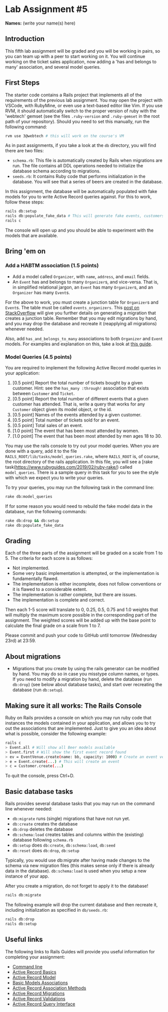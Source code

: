 # Lab Assignment #5
**Names:** (write your name(s) here)

## Introduction

This fifth lab assignment will be graded and you will be working in pairs, so you can team up with a peer to start working on it. You will continue working on the ticket sales application, now adding a 'has and belongs to many' association, and several model queries.

## First Steps

The starter code contains a Rails project that implements all of the requirements of the previous lab assignment. You may open the project with VSCode, with RubyMine, or even use a text-based editor like Vim. If you use RVM, it should automatically switch to the proper version of ruby with the 'webtech' gemset (see the files `.ruby-version` and `.ruby-gemset` in the root path of your repository). Should you need to set this manually, run the following command:

```sh
rvm use 3@webtech # this will work on the course's VM
````

As in past assignments, if you take a look at the `db` directory, you will find there are two files:

* `schema.rb`: This file is automatically created by Rails when migrations are run. The file contains all DDL operations needed to initialize the database schema according to migrations.
* `seeds.rb`: It contains Ruby code that performs initialization in the database. You will see that a series of beers are created in the database.

In this assignment, the database will be automatically populated with fake models for you to write Active Record queries against. For this to work, follow these steps:

```sh
rails db:setup
rails db:populate_fake_data # This will generate fake events, customers, etc.
rails c
```

The console will open up and you should be able to experiment with the models that are available.

## Bring 'em on

### Add a HABTM association (1.5 points)

* Add a model called `Organizer`, with `name`, `address`, and `email` fields.
* An `Event` has and belongs to many `Organizer`s, and vice-versa. That is, in simplified relational jargon, an `Event` has many `Organizer`s, and an `Organizer` has many `Event`s.

For the above to work, you must create a junction table for `Organizer`s and `Event`s. The table must be called `events_organizers`. This [post on StackOverflow](https://stackoverflow.com/questions/17765249/generate-migration-create-join-table) will give you further details on generating a migration that creates a junction table. Remember that you may edit migrations by hand, and you may drop the database and recreate it (reapplying all migrations) whenever needed.

Also, add `has_and_belongs_to_many` associations to both `Organizer` and `Event` models. For examples and explanation on this, take a look at [this guide](https://edgeguides.rubyonrails.org/association_basics.html#the-has-and-belongs-to-many-association).

### Model Queries (4.5 points)

You are required to implement the following Active Record model queries in your application:

1. [0.5 point] Report the total number of tickets bought by a given customer. Hint: see the `has_many :through!` association that exists between `Customer` and `Ticket`.
2. [0.5 point] Report the total number of different events that a given customer has attended. That is, write a query that works for any `Customer` object given its model object, or the id.
3. [0.5 point] Names of the events attended by a given customer.
4. [0.5 point] Total number of tickets sold for an event.
5. [0.5 point] Total sales of an event.
6. [1.0 point] The event that has been most attended by women.
7. [1.0 point] The event that has been most attended by men ages 18 to 30.

You may use the rails console to try out your model queries. When you are done with a query, add it to the file `RAILS_ROOT/lib/tasks/model_queries.rake`, where `RAILS_ROOT` is, of course, the root directory of the rails application. In this file, you will see a [rake task(https://www.rubyguides.com/2019/02/ruby-rake/) called `model_queries`. There is a sample query in this task for you to see the style with which we expect you to write your queries.

To try your queries, you may run the following task in the command line:

```sh
rake db:model_queries   
```

If for some reason you would need to rebuild the fake model data in the database, run the following commands:

```sh
rake db:drop && db:setup
rake db:populate_fake_data
```

## Grading

Each of the three parts of the assignment will be graded on a scale from 1 to 5. The criteria for each score is as follows:

* Not implemented.
* Some very basic implementation is attempted, or the implementation is fundamentally flawed.
* The implementation is either incomplete, does not follow conventions or it is flawed to a considerable extent.
* The implementation is rather complete, but there are issues.
* The implementation is complete and correct.

Then each 1-5 score will translate to 0, 0.25, 0.5, 0.75 and 1.0 weights that will multiply the maximum score possible in the corresponding part of the assignment. The weighted scores will be added up with the base point to calculate the final grade on a scale from 1 to 7.

Please commit and push your code to GitHub until tomorrow (Wednesday 23rd) at 23:59.

## About migrations

* Migrations that you create by using the rails generator can be modified by hand. You may do so in case you misstype column names, or types. If you need to modify a migration by hand, delete the database (run `db:drop`) (see below about database tasks), and start over recreating the database (run `db:setup`).

## Making sure it all works: The Rails Console

Ruby on Rails provides a console on which you may run ruby code that instances the models contained in your application, and allows you to try out the associations that are implemented. Just to give you an idea about what is possible, consider the following example:

```sh
rails c
> Event.all # Will show all Beer models available
> Event.first # Will show the first event record found
> ev = EventVenue.create(name: bb, capacity: 1000) # Create an event venue
> e = Event.create(...) # This will create an event
> c = Customer.create(...)
```

To quit the console, press Ctrl+D.

## Basic database tasks

Rails provides several database tasks that you may run on the command line whenever needed:

* `db:migrate` runs (single) migrations that have not run yet.
* `db:create` creates the database
* `db:drop` deletes the database
* `db:schema:load` creates tables and columns within the (existing) database following `schema.rb`
* `db:setup` does `db:create`, `db:schema:load`,  `db:seed`
* `db:reset` does `db:drop`, `db:setup`

Typically, you would use db:migrate after having made changes to the schema via new migration files (this makes sense only if there is already data in the database). `db:schema:load` is used when you setup a new instance of your app.

After you create a migration, do not forget to apply it to the database!

```sh
rails db:migrate
```

The following example will drop the current database and then recreate it, including initialization as specified in `db/seeds.rb`:

```sh
rails db:drop
rails db:setup
```

## Useful links

The following links to Rails Guides will provide you useful information for completing your assignment:

* [Command line](http://edgeguides.rubyonrails.org/command_line.html)
* [Active Record Basics](http://edgeguides.rubyonrails.org/active_record_basics.html)
* [Active Record Model](http://api.rubyonrails.org/classes/ActiveModel/Model.html)
* [Basic Models Associations](http://edgeguides.rubyonrails.org/association_basics.html)
* [Active Record Association Methods](http://api.rubyonrails.org/classes/ActiveRecord/Associations/ClassMethods.html)
* [Active Record Migrations](http://edgeguides.rubyonrails.org/active_record_migrations.html)
* [Active Record Validations](https://edgeguides.rubyonrails.org/active_record_validations.html)
* [Active Record Query Interface](https://edgeguides.rubyonrails.org/active_record_callbacks.html)
